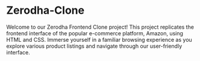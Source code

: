 # Zerodha-Clone

Welcome to our Zerodha Frontend Clone project! This project replicates the frontend interface of the popular e-commerce platform, Amazon, using HTML and CSS. Immerse yourself in a familiar browsing experience as you explore various product listings and navigate through our user-friendly interface.
